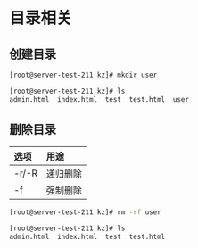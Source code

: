# 目录相关

## 创建目录

```bash
[root@server-test-211 kz]# mkdir user

[root@server-test-211 kz]# ls
admin.html  index.html  test  test.html  user

```

## 删除目录

| 选项 | 用途 |
|:-------|:-----|
| -r/-R | 递归删除|
| -f | 强制删除|

```bash
[root@server-test-211 kz]# rm -rf user

[root@server-test-211 kz]# ls
admin.html  index.html  test  test.html

```